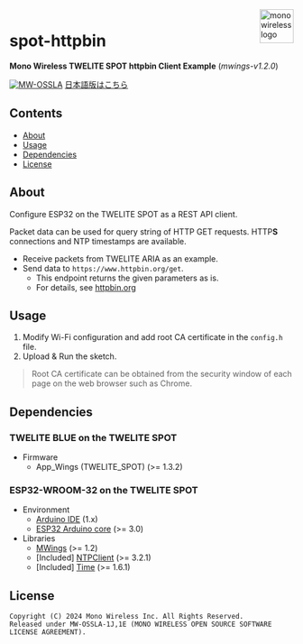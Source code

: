 <a href="https://mono-wireless.com/jp/index.html">
    <img src="https://mono-wireless.com/common/images/logo/logo-land.svg" alt="mono wireless logo" title="MONO WIRELESS" align="right" height="60" />
</a>

# spot-httpbin

**Mono Wireless TWELITE SPOT httpbin Client Example**
(*mwings-v1.2.0*)

[![MW-OSSLA](https://img.shields.io/badge/License-MW--OSSLA-e4007f)](LICENSE.md)
[日本語版はこちら](README_J.md)

## Contents

- [About](#about)
- [Usage](#usage)
- [Dependencies](#dependencies)
- [License](#license)

## About

Configure ESP32 on the TWELITE SPOT as a REST API client.

Packet data can be used for query string of HTTP GET requests.
HTTP**S** connections and NTP timestamps are available.

- Receive packets from TWELITE ARIA as an example.
- Send data to `https://www.httpbin.org/get`.
  - This endpoint returns the given parameters as is.
  - For details, see [httpbin.org](https://www.httpbin.org)

## Usage

1. Modify Wi-Fi configuration and add root CA certificate in the `config.h` file.
2. Upload & Run the sketch.

> Root CA certificate can be obtained from the security window of each page on the web browser such as Chrome.

## Dependencies

### TWELITE BLUE on the TWELITE SPOT

- Firmware
  - App_Wings (TWELITE_SPOT) (>= 1.3.2)

### ESP32-WROOM-32 on the TWELITE SPOT

- Environment
  - [Arduino IDE](https://github.com/arduino/Arduino) (1.x)
  - [ESP32 Arduino core](https://github.com/espressif/arduino-esp32) (>= 3.0)
- Libraries
  - [MWings](https://github.com/monowireless/mwings_arduino) (>= 1.2)
  - [Included] [NTPClient](https://github.com/arduino-libraries/NTPClient) (>= 3.2.1)
  - [Included] [Time](https://github.com/PaulStoffregen/Time) (>= 1.6.1)

## License

``` plain
Copyright (C) 2024 Mono Wireless Inc. All Rights Reserved.
Released under MW-OSSLA-1J,1E (MONO WIRELESS OPEN SOURCE SOFTWARE LICENSE AGREEMENT).
```
